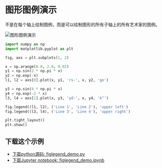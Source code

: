 # 图形图例演示

不是在每个轴上绘制图例，而是可以绘制图形的所有子轴上的所有艺术家的图例。

![图形图例演示](https://matplotlib.org/_images/sphx_glr_figlegend_demo_001.png)

```python
import numpy as np
import matplotlib.pyplot as plt

fig, axs = plt.subplots(1, 2)

x = np.arange(0.0, 2.0, 0.02)
y1 = np.sin(2 * np.pi * x)
y2 = np.exp(-x)
l1, l2 = axs[0].plot(x, y1, 'rs-', x, y2, 'go')

y3 = np.sin(4 * np.pi * x)
y4 = np.exp(-2 * x)
l3, l4 = axs[1].plot(x, y3, 'yd-', x, y4, 'k^')

fig.legend((l1, l2), ('Line 1', 'Line 2'), 'upper left')
fig.legend((l3, l4), ('Line 3', 'Line 4'), 'upper right')

plt.tight_layout()
plt.show()
```

## 下载这个示例
            
- [下载python源码: figlegend_demo.py](https://matplotlib.org/_downloads/figlegend_demo.py)
- [下载Jupyter notebook: figlegend_demo.ipynb](https://matplotlib.org/_downloads/figlegend_demo.ipynb)